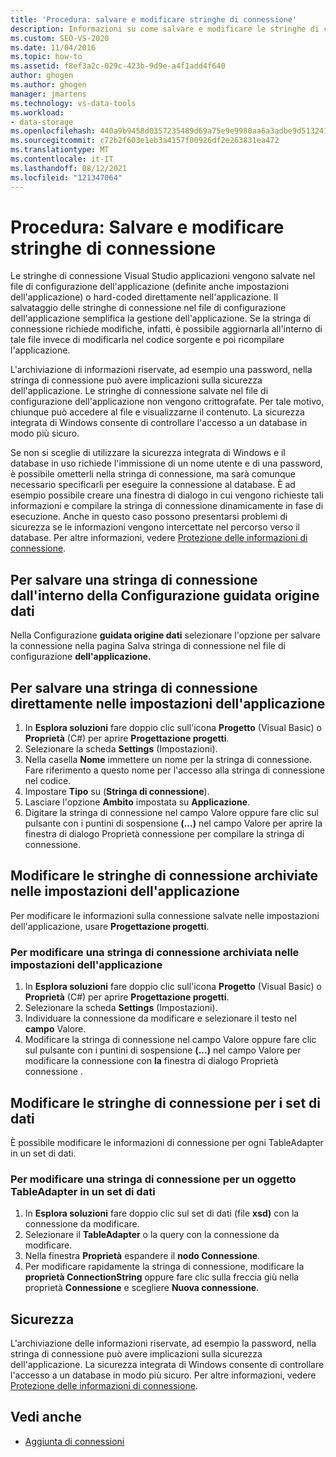 ```yaml
---
title: 'Procedura: salvare e modificare stringhe di connessione'
description: Informazioni su come salvare e modificare le stringhe di connessione nelle Visual Studio applicazioni. Salvare o modificare una stringa di connessione direttamente nelle impostazioni dell'applicazione.
ms.custom: SEO-VS-2020
ms.date: 11/04/2016
ms.topic: how-to
ms.assetid: f8ef3a2c-029c-423b-9d9e-a4f1add4f640
author: ghogen
ms.author: ghogen
manager: jmartens
ms.technology: vs-data-tools
ms.workload:
- data-storage
ms.openlocfilehash: 440a9b9458d0357235489d69a75e9e9980aa6a3adbe9d513241455d0af751336
ms.sourcegitcommit: c72b2f603e1eb3a4157f00926df2e263831ea472
ms.translationtype: MT
ms.contentlocale: it-IT
ms.lasthandoff: 08/12/2021
ms.locfileid: "121347064"
---
```

# <a name="how-to-save-and-edit-connection-strings"></a>Procedura: Salvare e modificare stringhe di connessione
Le stringhe di connessione Visual Studio applicazioni vengono salvate nel file di configurazione dell'applicazione (definite anche impostazioni dell'applicazione) o hard-coded direttamente nell'applicazione. Il salvataggio delle stringhe di connessione nel file di configurazione dell'applicazione semplifica la gestione dell'applicazione. Se la stringa di connessione richiede modifiche, infatti, è possibile aggiornarla all'interno di tale file invece di modificarla nel codice sorgente e poi ricompilare l'applicazione.

L'archiviazione di informazioni riservate, ad esempio una password, nella stringa di connessione può avere implicazioni sulla sicurezza dell'applicazione. Le stringhe di connessione salvate nel file di configurazione dell'applicazione non vengono crittografate. Per tale motivo, chiunque può accedere al file e visualizzarne il contenuto. La sicurezza integrata di Windows consente di controllare l'accesso a un database in modo più sicuro.

Se non si sceglie di utilizzare la sicurezza integrata di Windows e il database in uso richiede l'immissione di un nome utente e di una password, è possibile ometterli nella stringa di connessione, ma sarà comunque necessario specificarli per eseguire la connessione al database. È ad esempio possibile creare una finestra di dialogo in cui vengono richieste tali informazioni e compilare la stringa di connessione dinamicamente in fase di esecuzione. Anche in questo caso possono presentarsi problemi di sicurezza se le informazioni vengono intercettate nel percorso verso il database.
Per altre informazioni, vedere [Protezione delle informazioni di connessione](/dotnet/framework/data/adonet/protecting-connection-information).

## <a name="to-save-a-connection-string-from-within-the-data-source-configuration-wizard"></a>Per salvare una stringa di connessione dall'interno della Configurazione guidata origine dati
Nella Configurazione **guidata origine dati** selezionare l'opzione per salvare la connessione nella pagina Salva stringa di connessione nel file di configurazione **dell'applicazione.**

## <a name="to-save-a-connection-string-directly-into-application-settings"></a>Per salvare una stringa di connessione direttamente nelle impostazioni dell'applicazione
1. In **Esplora soluzioni** fare doppio clic sull'icona **Progetto** (Visual Basic) o **Proprietà** (C#) per aprire **Progettazione progetti**.
1. Selezionare la scheda **Settings** (Impostazioni).
1. Nella casella **Nome** immettere un nome per la stringa di connessione. Fare riferimento a questo nome per l'accesso alla stringa di connessione nel codice.
1. Impostare **Tipo** su (**Stringa di connessione**).
1. Lasciare l'opzione **Ambito** impostata su **Applicazione**.
1. Digitare la stringa  di connessione nel campo Valore oppure fare clic sul pulsante  con i puntini di sospensione **(...)** nel campo Valore per aprire la finestra di dialogo Proprietà connessione per compilare la stringa di connessione. 

## <a name="edit-connection-strings-stored-in-application-settings"></a>Modificare le stringhe di connessione archiviate nelle impostazioni dell'applicazione
Per modificare le informazioni sulla connessione salvate nelle impostazioni dell'applicazione, usare **Progettazione progetti**.

### <a name="to-edit-a-connection-string-stored-in-application-settings"></a>Per modificare una stringa di connessione archiviata nelle impostazioni dell'applicazione
1. In **Esplora soluzioni** fare doppio clic sull'icona **Progetto** (Visual Basic) o **Proprietà** (C#) per aprire **Progettazione progetti**.
1. Selezionare la scheda **Settings** (Impostazioni).
1. Individuare la connessione da modificare e selezionare il testo nel **campo** Valore.
1. Modificare la stringa  di connessione nel campo Valore oppure fare  clic sul pulsante con i puntini di sospensione **(...)** nel campo Valore per modificare la connessione con **la** finestra di dialogo Proprietà connessione .

## <a name="edit-connection-strings-for-datasets"></a>Modificare le stringhe di connessione per i set di dati
È possibile modificare le informazioni di connessione per ogni TableAdapter in un set di dati.

### <a name="to-edit-a-connection-string-for-a-tableadapter-in-a-dataset"></a>Per modificare una stringa di connessione per un oggetto TableAdapter in un set di dati
1. In **Esplora soluzioni** fare doppio clic sul set di dati (file **xsd)** con la connessione da modificare.
1. Selezionare il **TableAdapter** o la query con la connessione da modificare.
1. Nella finestra **Proprietà** espandere il **nodo Connessione**.
1. Per modificare rapidamente la stringa di connessione, modificare la **proprietà ConnectionString** oppure fare clic sulla freccia giù nella proprietà **Connessione** e scegliere **Nuova connessione**.

## <a name="security"></a>Sicurezza
L'archiviazione delle informazioni riservate, ad esempio la password, nella stringa di connessione può avere implicazioni sulla sicurezza dell'applicazione. La sicurezza integrata di Windows consente di controllare l'accesso a un database in modo più sicuro.
Per altre informazioni, vedere [Protezione delle informazioni di connessione](/dotnet/framework/data/adonet/protecting-connection-information).

## <a name="see-also"></a>Vedi anche

- [Aggiunta di connessioni](../data-tools/add-new-connections.md)
